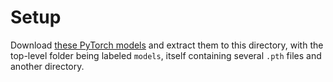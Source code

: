 # Setup 
Download [these PyTorch models](https://drive.google.com/drive/u/0/folders/1JZ31rhTtzdRtfHbZhpZw3o_TLVyBFLVY) and extract them to this directory, with the top-level folder being labeled `models`, itself containing several `.pth` files and another directory. 